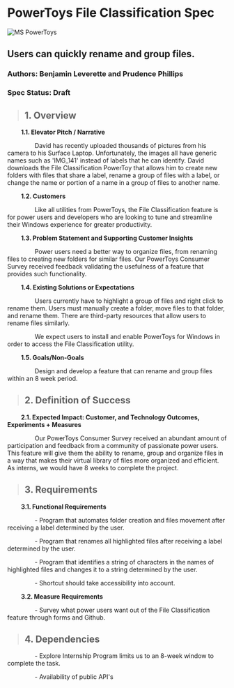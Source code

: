 # **PowerToys File Classification Spec**

![MS PowerToys](https://hothardware.com/ContentImages/NewsItem/48038/content/Microsoft_PowerToys.jpg "PowerToys")
## Users can quickly rename and group files.
### Authors: Benjamin Leverette and Prudence Phillips
### Spec Status: Draft
> ## 1. Overview
&nbsp; &nbsp; &nbsp; &nbsp; **1.1. Elevator Pitch / Narrative** 

&nbsp; &nbsp; &nbsp; &nbsp; &nbsp; &nbsp; &nbsp; &nbsp;  David has recently uploaded thousands of pictures from his camera to his Surface Laptop.  Unfortunately, the images all have generic names such as 'IMG_141' instead of labels that he can identify.  David downloads the File Classification PowerToy that allows him to create new folders with files that share a label, rename a group of files with a label, or change the name or portion of a name in a group of files to another name.

&nbsp; &nbsp; &nbsp; &nbsp; **1.2. Customers**

&nbsp; &nbsp; &nbsp; &nbsp; &nbsp; &nbsp; &nbsp; &nbsp; Like all utilities from PowerToys, the File Classification feature is for power users and developers who are looking to tune and streamline their Windows experience for greater productivity.
  
&nbsp; &nbsp; &nbsp; &nbsp; **1.3. Problem Statement and Supporting Customer Insights**

&nbsp; &nbsp; &nbsp; &nbsp; &nbsp; &nbsp; &nbsp; &nbsp; Power users need a better way to organize files, from renaming files to creating new folders for similar files.  Our PowerToys Consumer Survey received feedback validating the usefulness of a feature that provides such functionality.

&nbsp; &nbsp; &nbsp; &nbsp; **1.4. Existing Solutions or Expectations**

&nbsp; &nbsp; &nbsp; &nbsp; &nbsp; &nbsp; &nbsp; &nbsp; Users currently have to highlight a group of files and right click to rename them.  Users must manually create a folder, move files to that folder, and rename them.  There are third-party resources that allow users to rename files similarly.

&nbsp; &nbsp; &nbsp; &nbsp; &nbsp; &nbsp; &nbsp; &nbsp; We expect users to install and enable PowerToys for Windows in order to access the File Classification utility.

&nbsp; &nbsp; &nbsp; &nbsp; **1.5. Goals/Non-Goals**

&nbsp; &nbsp; &nbsp; &nbsp; &nbsp; &nbsp; &nbsp; &nbsp; Design and develop a feature that can rename and group files within an 8 week period.

> ## 2. Definition of Success
&nbsp; &nbsp; &nbsp; &nbsp; **2.1. Expected Impact: Customer, and Technology Outcomes, Experiments + Measures**

&nbsp; &nbsp; &nbsp; &nbsp; &nbsp; &nbsp; &nbsp; &nbsp; Our PowerToys Consumer Survey received an abundant amount of participation and feedback from a community of passionate power users.  This feature will give them the ability to rename, group and organize files in a way that makes their virtual library of files more organized and efficient.  As interns, we would have 8 weeks to complete the project.

> ## 3. Requirements
&nbsp; &nbsp; &nbsp; &nbsp; **3.1.	Functional Requirements**

&nbsp; &nbsp; &nbsp; &nbsp; &nbsp; &nbsp; &nbsp; &nbsp; - Program that automates folder creation and files movement after receiving a label determined by the user.

&nbsp; &nbsp; &nbsp; &nbsp; &nbsp; &nbsp; &nbsp; &nbsp; - Program that renames all highlighted files after receiving a label determined by the user.

&nbsp; &nbsp; &nbsp; &nbsp; &nbsp; &nbsp; &nbsp; &nbsp; - Program that identifies a string of characters in the names of highlighted files and changes it to a string determined by the user.

&nbsp; &nbsp; &nbsp; &nbsp; &nbsp; &nbsp; &nbsp; &nbsp; - Shortcut should take accessibility into account.

&nbsp; &nbsp; &nbsp; &nbsp; **3.2. Measure Requirements**

&nbsp; &nbsp; &nbsp; &nbsp; &nbsp; &nbsp; &nbsp; &nbsp; - Survey what power users want out of the File Classification feature through forms and Github.

> ## 4. Dependencies
&nbsp; &nbsp; &nbsp; &nbsp; &nbsp; &nbsp; &nbsp; &nbsp; - Explore Internship Program limits us to an 8-week window to complete the task.

&nbsp; &nbsp; &nbsp; &nbsp; &nbsp; &nbsp; &nbsp; &nbsp; - Availability of public API's